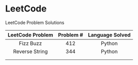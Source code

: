 # LeetCode

LeetCode Problem Solutions	



| LeetCode Problem | Problem # | Language Solved |
| :--------------: | :-------: | :-------------: |
|    Fizz Buzz     |    412    |     Python      |
|  Reverse String  |    344    |     Python      |
|                  |           |                 |
|                  |           |                 |